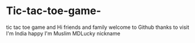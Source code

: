 # Tic-tac-toe-game-
 tic tac toe game and  Hi friends and family welcome to Github thanks to visit I'm India happy I'm Muslim  MDLucky nickname  
